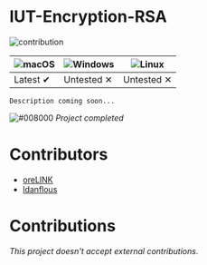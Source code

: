 # IUT-Encryption-RSA

![contribution](https://img.shields.io/badge/contribution-no-red.svg)

![macOS](https://user-images.githubusercontent.com/35436186/74678618-cc819500-51bb-11ea-9384-17913ef69023.png) | ![Windows](https://user-images.githubusercontent.com/35436186/74678726-1a969880-51bc-11ea-86df-84733c6c1836.png) | ![Linux](https://user-images.githubusercontent.com/35436186/74678779-4ca7fa80-51bc-11ea-9792-9c9ae0ebf1f5.png) |
--- | --- | --- |
Latest ✔ | Untested ✕ | Untested ✕ |

`Description coming soon...`

![#008000](https://placehold.it/15/008000/000000?text=+)   *Project completed*

# Contributors

* [oreLINK](https://github.com/oreLINK)
* [ldanflous](https://github.com/ldanflous)

# Contributions

*This project doesn't accept external contributions.*

<!-- Markdown link & img -->
[version]: https://img.shields.io/github/release/qubyte/rubidium.svg
